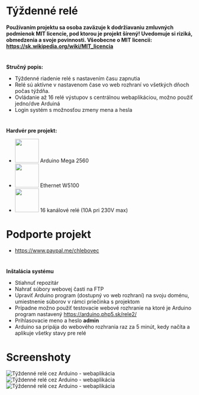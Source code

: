 # Týždenné relé
**Používaním projektu sa osoba zaväzuje k dodržiavaniu zmluvných podmienok MIT licencie, pod ktorou je projekt šírený! Uvedomuje si riziká, obmedzenia a svoje povinnosti. Všeobecne o MIT licencii: https://sk.wikipedia.org/wiki/MIT_licencia**
#
**Stručný popis:**
* Týždenné riadenie relé s nastavením času zapnutia
* Relé sú aktívne v nastavenom čase vo web rozhraní vo všetkých dňoch počas týždňa.
* Ovládanie až 16 relé výstupov s centrálnou webaplikáciou, možno použiť jedno/dve Arduiná
* Login systém s možnosťou zmeny mena a hesla
#
**Hardvér pre projekt:**
* <img src="https://www.arduino-board.com/images/thumbs/mega2560.jpg" width="64" height="64"> Arduino Mega 2560
* <img src="https://images.ua.prom.st/553985637_w128_h128_cid2424009_pid346622822-69b058aa.jpg" width="64" height="64"> Ethernet W5100
* <img src="https://tshop.r10s.com/52a/df7/aedb/26ae/5056/dc90/08e7/11c2e7bc142c600c737637.jpg?_ex=128x128" width="64" height="64"> 16 kanálové relé (10A pri 230V max)
# Podporte projekt
* https://www.paypal.me/chlebovec
#
**Inštalácia systému**
* Stiahnuť repozitár
* Nahrať súbory webovej časti na FTP
* Upraviť Arduino program (dostupný vo web rozhraní) na svoju doménu, umiestnenie súborov v rámci priečinka s projektom
* Prípadne možno použiť testovacie webové rozhranie na ktoré je Arduino program nastavený https://arduino.php5.sk/rele2/
* Prihlasovacie meno a heslo **admin**
* Arduino sa pripája do webového rozhrania raz za 5 minút, kedy načíta a aplikuje všetky stavy pre relé
# Screenshoty
<img src="https://i.imgur.com/luH290O.png" style="display: block; max-width: 100%; height: auto;" alt="Týždenné relé cez Arduino - webaplikácia" title="Týždenné relé cez Arduino - webaplikácia">
<img src="https://i.imgur.com/nsZmsoF.png" style="display: block; max-width: 100%; height: auto;" alt="Týždenné relé cez Arduino - webaplikácia" title="Týždenné relé cez Arduino - webaplikácia">
<img src="https://i.imgur.com/KLHSjfj.png" style="display: block; max-width: 100%; height: auto;" alt="Týždenné relé cez Arduino - webaplikácia" title="Týždenné relé cez Arduino - webaplikácia">
